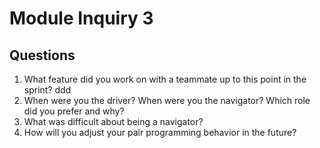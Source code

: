 # Module Inquiry 3

## Questions

1. What feature did you work on with a teammate up to this point in the sprint?
ddd
2. When were you the driver? When were you the navigator? Which role did you prefer and why?
3. What was difficult about being a navigator?
4. How will you adjust your pair programming behavior in the future?
